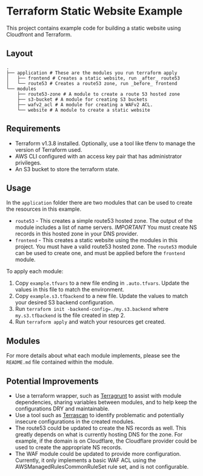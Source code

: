 # Terraform Static Website Example

This project contains example code for building a static website using Cloudfront and Terraform.

## Layout

```text
.
├── application # These are the modules you run terraform apply
│   ├── frontend # Creates a static website, run _after_ route53
│   └── route53 # Creates a route53 zone, run _before_ frontend
└── modules
    ├── route53-zone # A module to create a route 53 hosted zone
    ├── s3-bucket # A module for creating S3 buckets
    ├── wafv2_acl # A module for creating a WAFv2 ACL.
    └── website # A module to create a static website
```

## Requirements

* Terraform v1.3.8 installed. Optionally, use a tool like tfenv to manage the version of Terraform used.
* AWS CLI configured with an access key pair that has administrator privileges.
* An S3 bucket to store the terraform state.

## Usage

In the `application` folder there are two modules that can be used to create the resources in this example.

* `route53` - This creates a simple route53 hosted zone. The output of the module includes a list of name servers.
   *IMPORTANT* You must create NS records in this hosted zone in your DNS provider.
* `frontend` - This creates a static website using the modules in this project. You must have a valid route53 hosted
   zone. The `route53` module can be used to create one, and must be applied before the `frontend` module.

To apply each module:

1. Copy `example.tfvars` to a new file ending in `.auto.tfvars`. Update the values in this file to match the environment.
2. Copy `example.s3.tfbackend` to a new file. Update the values to match your desired S3 backend configuration.
3. Run `terraform init -backend-config=./my.s3.backend` where `my.s3.tfbackend` is the file created in step 2.
4. Run `terraform apply` and watch your resources get created.

## Modules

For more details about what each module implements, please see the `README.md` file contained within the module.

## Potential Improvements

* Use a terraform wrapper, such as [Terragrunt](https://terragrunt.gruntwork.io/) to assist with module dependencies,
   sharing variables between modules, and to help keep the configurations DRY and maintainable.
* Use a tool such as [Terrascan](https://runterrascan.io/) to identify problematic and potentially insecure
   configurations in the created modules.
* The route53 could be updated to create the NS records as well. This greatly depends on what is currently hosting DNS
   for the zone. For example, if the domain is on Cloudflare, the Cloudflare provider could be used to create the
   appropriate NS records.
* The WAF module could be updated to provide more configuration. Currently, it only implements a basic WAF ACL using the
   AWSManagedRulesCommonRuleSet rule set, and is not configurable.
